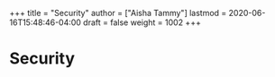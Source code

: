 +++
title = "Security"
author = ["Aisha Tammy"]
lastmod = 2020-06-16T15:48:46-04:00
draft = false
weight = 1002
+++

# Security
